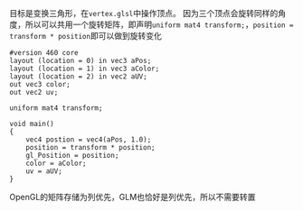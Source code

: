 目标是变换三角形，在`vertex.glsl`中操作顶点。
因为三个顶点会旋转同样的角度，所以可以共用一个旋转矩阵，即声明`uniform mat4 transform;`，`position = transform * position`即可以做到旋转变化
```
#version 460 core
layout (location = 0) in vec3 aPos;
layout (location = 1) in vec3 aColor;
layout (location = 2) in vec2 aUV;
out vec3 color;
out vec2 uv;

uniform mat4 transform;

void main()
{
    vec4 postion = vec4(aPos, 1.0);
    position = transform * position;
    gl_Position = position;
    color = aColor;
    uv = aUV;
}
```
OpenGL的矩阵存储为列优先，GLM也恰好是列优先，所以不需要转置
<!--stackedit_data:
eyJoaXN0b3J5IjpbLTE4NzY2NDY0ODksLTE1NDk3NTk1ODIsLT
czODA3ODEyXX0=
-->